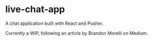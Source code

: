# live-chat-app
A chat application built with React and Pusher.

Currently a WIP, following an article by Brandon Morelli on Medium.
